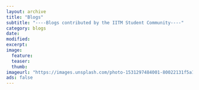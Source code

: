 ```yaml
---
layout: archive
title: "Blogs"
subtitle: "----Blogs contributed by the IITM Student Community----"
category: blogs
date:
modified:
excerpt:
image:
  feature: 
  teaser: 
  thumb:
imageurl: "https://images.unsplash.com/photo-1531297484001-80022131f5a1?ixid=MnwxMjA3fDB8MHxzZWFyY2h8Mnx8dGVjaHxlbnwwfHwwfHw%3D&ixlib=rb-1.2.1&w=1000&q=80"
ads: false  
---
```


